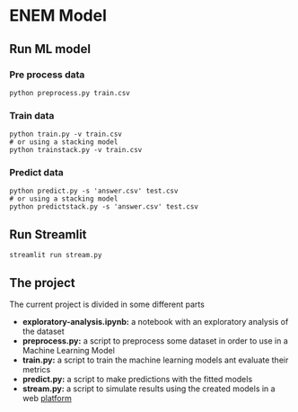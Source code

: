 # ENEM Model

## Run ML model
### Pre process data
    python preprocess.py train.csv
### Train data
    python train.py -v train.csv
    # or using a stacking model
    python trainstack.py -v train.csv
### Predict data
    python predict.py -s 'answer.csv' test.csv
    # or using a stacking model
    python predictstack.py -s 'answer.csv' test.csv

## Run Streamlit
    streamlit run stream.py

## The project
The current project is divided in some different parts
- **exploratory-analysis.ipynb:** a notebook with an exploratory analysis of the dataset
- **preprocess.py:** a script to preprocess some dataset in order to use in a Machine Learning Model
- **train.py:** a script to train the machine learning models ant evaluate their metrics
- **predict.py:** a script to make predictions with the fitted models
- **stream.py:** a script to simulate results using the created models in a web [platform](https://enem-codenation.herokuapp.com/) 
